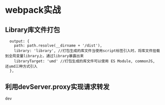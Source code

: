 # webpack实战
## Library库文件打包
```
  output: {
    path: path.resolve(__dirname + '/dist'),
    library: 'library', //打包生成的库文件当使用script标签引入时，将库文件挂载到全局变量library上，通过library暴露出来
    libraryTarget: 'umd' //打包生成的库文件可以使用 ES Module, commonJS, 还umd三种方式引入
  },
```
## 利用devServer.proxy实现请求转发
```
dev
```